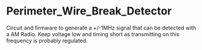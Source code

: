 # Perimeter_Wire_Break_Detector
 
Circuit and firmware to generate a +/-1MHz signal that can be detected with a AM Radio. Keep voltage low and timing short as transmitting on this frequency is probably regulated.